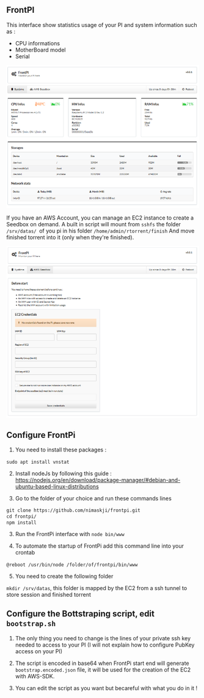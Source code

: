 ## FrontPI

This interface show statistics usage of your PI and system information such as :
- CPU informations
- MotherBoard model
- Serial

![Screen](screen.png)

If you have an AWS Account, you can manage an EC2 instance to create a Seedbox on demand.
A built in script will mount from `sshfs` the folder `/srv/datas/ `of you pi in his folder `/home/admin/rtorrent/finish`
And move finished torrent into it (only when they're finished).

![Screen 2](screen2.png)

## Configure FrontPi

1. You need to install these packages :

`sudo apt install vnstat`

2. Install nodeJs by following this guide : https://nodejs.org/en/download/package-manager/#debian-and-ubuntu-based-linux-distributions

2. Go to the folder of your choice and run these commands lines

```
git clone https://github.com/nimaskji/frontpi.git
cd frontpi/
npm install
```

3. Run the FrontPi interface with `node bin/www` 

4. To automate the startup of FrontPi add this command line into your crontab

`@reboot /usr/bin/node /folder/of/frontpi/bin/www`

5. You need to create the following folder 

`mkdir /srv/datas`, this folder is mapped by the EC2 from a ssh tunnel to store session and finished torrent

## Configure the Bottstraping script, edit `bootstrap.sh`

1. The only thing you need to change is the lines of your private ssh key needed to access to your PI (I will not explain how to configure PubKey access on your PI)

2. The script is encoded in base64 when FrontPi start end will generate `bootstrap.encoded.json` file, it will be used for the creation of the EC2 with AWS-SDK.

3. You can edit the script as you want but becareful with what you do in it !
